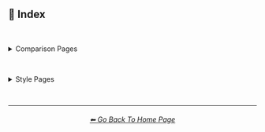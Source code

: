 <h2>📇 Index</h2>

<br>

<p><details><summary>Comparison Pages</summary><p>

<table>
    <tr align=center valign=middle>
        <th colspan=3><a href="https://github.com/willwulfken/MidJourney-Styles-and-Keywords-Reference-Light/blob/main/Pages/MJ_V3/Comparison_Pages/Prompt_Writing/Prompt_Format_Comparison.md
">⌨ Prompt Format Comparison</a></th>
    </tr>
    <tr align=center valign=middle>
        <td>Prompt Writing</td>
        <td></td>
        <td></td>
    </tr>
</table>

<br>

<table>
    <tr align=center valign=middle>
        <th colspan=3><a href="https://github.com/willwulfken/MidJourney-Styles-and-Keywords-Reference-Light/blob/main/Pages/MJ_V3/Comparison_Pages/Prompt_Writing/Text_In_Image_Comparison.md
">🔠 Text In Image Comparison</a></th>
    </tr>
    <tr align=center valign=middle>
        <td>Words In Image</td>
        <td></td>
        <td></td>
    </tr>
</table>

<br>

<table>
    <tr align=center valign=middle>
        <th colspan=3><a href="https://github.com/willwulfken/MidJourney-Styles-and-Keywords-Reference-Light/blob/main/Pages/MJ_V3/Comparison_Pages/Prompt_Writing/Keyword_Weight_Comparison.md
">⚖ Keyword Weight Comparison</a></th>
    </tr>
    <tr align=center valign=middle>
        <td>Word Weight</td>
        <td>Prompt Weight</td>
        <td></td>
    </tr>
</table>

<br>

<table>
    <tr align=center valign=middle>
        <th colspan=3><a href="https://github.com/willwulfken/MidJourney-Styles-and-Keywords-Reference-Light/blob/main/Pages/MJ_V3/Comparison_Pages/Parameters/Quality_Comparison.md
">🦚 Adjective Comparison</a></th>
    </tr>
    <tr align=center valign=middle>
        <td>Subject Style</td>
        <td></td>
        <td></td>
    </tr>
</table>

<br>

<table>
    <tr align=center valign=middle>
        <th colspan=3><a href="https://github.com/willwulfken/MidJourney-Styles-and-Keywords-Reference-Light/blob/main/Pages/MJ_V3/Comparison_Pages/Prompt_Writing/Word_Suffix_Comparison.md
">📓 Word Suffix Comparison</a></th>
    </tr>
    <tr align=center valign=middle>
        <td></td>
        <td></td>
        <td></td>
    </tr>
</table>

<br>

<table>
    <tr align=center valign=middle>
        <th colspan=3><a href="https://github.com/willwulfken/MidJourney-Styles-and-Keywords-Reference-Light/blob/main/Pages/MJ_V3/Comparison_Pages/Prompt_Writing/Diacritic_Mark_Comparison.md">🗣 Diacritic Mark Comparison</a></th>
    </tr>
    <tr align=center valign=middle>
        <td>Diacritical</td>
        <td>Accent</td>
        <td>Typographical Symbol</td>
    </tr>
</table>

<br>

<table>
    <tr align=center valign=middle>
        <th colspan=3><a href="https://github.com/willwulfken/MidJourney-Styles-and-Keywords-Reference-Light/blob/main/Pages/MJ_V3/Comparison_Pages/Prompt_Writing/Hybrid_Comparison.md">🔰 Style Hybrid Comparison</a></th>
    </tr>
    <tr align=center valign=middle>
        <td>Style Mixing</td>
        <td>Style Blending</td>
        <td></td>
    </tr>
</table>

<br>

<table>
    <tr align=center valign=middle>
        <th colspan=3><a href="https://github.com/willwulfken/MidJourney-Styles-and-Keywords-Reference-Light/blob/main/Pages/MJ_V3/Comparison_Pages/Parameters/Stylize_Comparison.md">🎇 --stylize Parameter</a></th>
    </tr>
    <tr align=center valign=middle>
        <td></td>
        <td></td>
        <td></td>
    </tr>
</table>

<br>

<table>
    <tr align=center valign=middle>
        <th colspan=3><a href="https://github.com/willwulfken/MidJourney-Styles-and-Keywords-Reference-Light/blob/main/Pages/MJ_V3/Comparison_Pages/Parameters/Quality_Comparison.md">💎 --quality Parameter</a></th>
    </tr>
    <tr align=center valign=middle>
        <td></td>
        <td></td>
        <td></td>
    </tr>
</table>

<br>

<table>
    <tr align=center valign=middle>
        <th colspan=3><a href="https://github.com/willwulfken/MidJourney-Styles-and-Keywords-Reference-Light/blob/main/Pages/MJ_V3/Comparison_Pages/Parameters/Chaos_Comparison.md">🌪 --chaos Parameter</a></th>
    </tr>
    <tr align=center valign=middle>
        <td></td>
        <td></td>
        <td></td>
    </tr>
</table>

<br>

<table>
    <tr align=center valign=middle>
        <th colspan=3><a href="https://github.com/willwulfken/MidJourney-Styles-and-Keywords-Reference-Light/blob/main/Pages/MJ_V3/Comparison_Pages/Parameters/No_Parameter_Comparison.md">🚫 --no Parameter</a></th>
    </tr>
    <tr align=center valign=middle>
        <td></td>
        <td></td>
        <td></td>
    </tr>
</table>

<br>

<table>
    <tr align=center valign=middle>
        <th colspan=3><a href="https://github.com/willwulfken/MidJourney-Styles-and-Keywords-Reference-Light/blob/main/Pages/MJ_V3/Comparison_Pages/Parameters/Image_Weight_Comparison.md">🏋️‍ Image Weight Comparison</a></th>
    </tr>
    <tr align=center valign=middle>
        <td>--iw</td>
        <td></td>
        <td></td>
    </tr>
</table>

<br>

<table>
    <tr align=center valign=middle>
        <th colspan=3><a href="https://github.com/willwulfken/MidJourney-Styles-and-Keywords-Reference-Light/blob/main/Pages/MJ_V3/Comparison_Pages/Parameters/Image_Algorithm_Comparison.md">🎛 Image Algorithm Comparison</a></th>
    </tr>
    <tr align=center valign=middle>
        <td>--hd</td>
        <td>--version</td>
        <td></td>
    </tr>
</table>

<br>

<table>
    <tr align=center valign=middle>
        <th colspan=3><a href="https://github.com/willwulfken/MidJourney-Styles-and-Keywords-Reference-Light/blob/main/Pages/Comparison_Pages/Seed_Parameter.md">🌱 Seed and Sameseed</a></th>
    </tr>
    <tr align=center valign=middle>
        <td>--sameseed</td>
        <td></td>
        <td></td>
    </tr>
</table>

<br>

<table>
    <tr align=center valign=middle>
        <th colspan=3><a href="https://github.com/willwulfken/MidJourney-Styles-and-Keywords-Reference-Light/blob/main/Pages/MJ_V3/Comparison_Pages/Parameters/Tile_Parameter.md">🔲 --tile Parameter</a></th>
    </tr>
    <tr align=center valign=middle>
        <td></td>
        <td></td>
        <td></td>
    </tr>
</table>

<br>

<table>
    <tr align=center valign=middle>
        <th colspan=3><a href="https://github.com/willwulfken/MidJourney-Styles-and-Keywords-Reference-Light/blob/main/Pages/MJ_V3/Comparison_Pages/Image_Resolution_and_Upscaling/Image_Resolution_Comparison.md">📏 Image Resolution Comparison</a></th>
    </tr>
    <tr align=center valign=middle>
        <td>Width and Height</td>
        <td>Aspect Ratio</td>
        <td>--wallpaper</td>
    </tr>
    <tr align=center valign=middle>
        <td>--ll</td>
        <td>--ml</td>
        <td>--sl</td>
    </tr>
    <tr align=center valign=middle>
        <td>--lp</td>
        <td>--mp</td>
        <td>--sp</td>
    </tr>
    <tr align=center valign=middle>
        <td>--ar</td>
        <td>--w</td>
        <td>--h</td>
    </tr>
</table>

<br>

<table>
    <tr align=center valign=middle>
        <th colspan=3><a href="https://github.com/willwulfken/MidJourney-Styles-and-Keywords-Reference-Light/blob/main/Pages/MJ_V3/Comparison_Pages/Image_Resolution_and_Upscaling/Image_Upscale_Comparison.md">🚀 Image Upscale Comparison</a></th>
    </tr>
    <tr align=center valign=middle>
        <td>--uplight</td>
        <td></td>
        <td></td>
    </tr>
</table>

<br>

<table>
    <tr align=center valign=middle>
        <th colspan=3><a href="https://github.com/willwulfken/MidJourney-Styles-and-Keywords-Reference-Light/blob/main/Pages/MJ_V3/Comparison_Pages/Cross_Analysis/Stylize_Quality_Cross_Analysis.md">🎇💎 --quality/--stylize Cross Analysis</a></th>
    </tr>
    <tr align=center valign=middle>
        <td></td>
        <td></td>
        <td></td>
    </tr>
</table>

<br>

<table>
    <tr align=center valign=middle>
        <th colspan=3><a href="https://github.com/willwulfken/MidJourney-Styles-and-Keywords-Reference-Light/blob/main/Pages/MJ_V3/Comparison_Pages/Cross_Analysis/Stylize_Resolution_Cross_Analysis.md">🎇📏 --stylize/Resolution Cross Analysis</a></th>
    </tr>
    <tr align=center valign=middle>
        <td></td>
        <td></td>
        <td></td>
    </tr>
</table>

<br>

<table>
    <tr align=center valign=middle>
        <th colspan=3><a href="https://github.com/willwulfken/MidJourney-Styles-and-Keywords-Reference-Light/blob/main/Pages/MJ_V3/Comparison_Pages/Cross_Analysis/Chaos_Stylize_Cross_Analysis.md">🌪🎇 --chaos/--stylize Cross Analysis</a></th>
    </tr>
    <tr align=center valign=middle>
        <td></td>
        <td></td>
        <td></td>
    </tr>
</table>

<br>

<table>
    <tr align=center valign=middle>
        <th colspan=3><a href="https://github.com/willwulfken/MidJourney-Styles-and-Keywords-Reference-Light/blob/main/Pages/MJ_V3/Comparison_Pages/Cross_Analysis/Chaos_Quality_Cross_Analysis.md">🌪💎 --chaos/--quality Cross Analysis</a></th>
    </tr>
    <tr align=center valign=middle>
        <td></td>
        <td></td>
        <td></td>
    </tr>
</table>

<br>

<table>
    <tr align=center valign=middle>
        <th colspan=3><a href="https://github.com/willwulfken/MidJourney-Styles-and-Keywords-Reference-Light/blob/main/Pages/Comparison_Pages/V1_vs_V2_vs_V3.md
">📇 V1 vs V2 vs V3</a></th>
    </tr>
    <tr align=center valign=middle>
        <td>--version</td>
        <td></td>
        <td></td>
    </tr>
</table>

<br>

<table>
    <tr align=center valign=middle>
        <th colspan=3><a href="https://github.com/willwulfken/MidJourney-Styles-and-Keywords-Reference-Light/blob/main/Pages/Midjourney_Beta_Features.md">🕋 New Experimental MidJourney Features</a></th>
    </tr>
    <tr align=center valign=middle>
        <td>--test</td>
        <td>--testp</td>
        <td>--creative</td>
    </tr>
    <tr align=center valign=middle>
        <td>Remaster</td>
        <td>Beta Upscale</td>
        <td>--upbeta</td>
    </tr>
</table>

</p></details></p>


<br>


<p><details><summary>Style Pages</summary><p>

<table>
    <tr align=center valign=middle>
        <th colspan=3><a href="https://github.com/willwulfken/MidJourney-Styles-and-Keywords-Reference-Light/blob/main/Pages/MJ_V3/Style_Pages/Sphere/Themes.md">🎭 Themes</a></th>
    </tr>
	<tr align=center valign=middle>
		<td>🎭⛱ Realism/Abstraction</td>
		<td>🎭💾 Retro/Modern</td>
		<td>🎭🪐 Sci-fi</td>
	</tr>
	<tr align=center valign=middle>
		<td>🎭☄ Outer Space</td>
		<td>🎭🌎 Planets</td>
		<td>🎭🎌 Countries and Nations</td>
	</tr>
	<tr align=center valign=middle>
		<td>🎭🌾 Urban/Rural</td>
		<td>🎭🛋 Rooms</td>
		<td>🎭⚙ Architecture and Manufactured</td>
	</tr>
	<tr align=center valign=middle>
		<td>🎭🏝 Biomes and Landscapes</td>
		<td>🎭🌲 Nature</td>
		<td>🎭⛄ Seasons and Weather</td>
	</tr>
	<tr align=center valign=middle>
		<td>🎭🎄 Holidays</td>
		<td>🎭🐱‍👤 Professions and Types of People</td>
		<td>🎭🌞 Time of Day</td>
	</tr>
	<tr align=center valign=middle>
		<td>🎭⚽ Sports</td>
		<td>🎭🎵 Music Styles</td>
		<td>🎭🎪 Punk Styles (Steampunk, Cyberpunk, etc.)</td>
	</tr>
	<tr align=center valign=middle>
		<td>🎭⛩ Other Themes</td>
		<td></td>
		<td></td>
	</tr>
</table>

<br>

<table>
    <tr align=center valign=middle>
        <th colspan=3><a href="https://github.com/willwulfken/MidJourney-Styles-and-Keywords-Reference-Light/blob/main/Pages/MJ_V3/Style_Pages/Sphere/Design_Styles.md">🖼 Design Styles</a></th>
    </tr>
	<tr align=center valign=middle>
		<td>🖼🟧 Simplicity/Complexity</td>
		<td>🖼🎨 Patterns</td>
		<td>🖼✨ Elegance, Beauty, and Appeal</td>
	</tr>
	<tr align=center valign=middle>
		<td>🖼📊 Charts and Diagrams</td>
		<td>🖼🛹 Decade Styles</td>
		<td>🖼🎰 Morphism (Skeuomorphism, Glassmorphism, etc.)</td>
	</tr>
	<tr align=center valign=middle>
		<td>🖼🧊 Cubism</td>
		<td>🖼🦋 Expressionism</td>
		<td>🖼🔮 Neo</td>
	</tr>
	<tr align=center valign=middle>
		<td>🖼🌀 Psychedelic, Divine, Fractal, and Noise</td>
		<td>🖼🌈 Synesthesia</td>
		<td>🖼👩‍🎨 Art Styles</td>
	</tr>
	<tr align=center valign=middle>
		<td>🖼💫 Stylized</td>
		<td>🖼 Other Styles</td>
		<td></td>
	</tr>
</table>

<br>

<table>
    <tr align=center valign=middle>
        <th colspan=3><a href="https://github.com/willwulfken/MidJourney-Styles-and-Keywords-Reference-Light/blob/main/Pages/MJ_V3/Style_Pages/Sphere/Digital.md">🖥 Digital</a></th>
    </tr>
	<tr align=center valign=middle>
		<td>🎮 Rendering Engines</td>
		<td>🖥📐 Resolution</td>
		<td>🖥📺 Aspect Ratios and Letterboxing</td>
	</tr>
	<tr align=center valign=middle>
		<td>🖥🟩 1-bit - 16-bit</td>
		<td>🖥🖼 Digital Styles</td>
		<td>🖥🎞 VFX and Video Companies</td>
	</tr>
	<tr align=center valign=middle>
		<td>🖥🎨 Art Programs and Applications</td>
		<td>🖥🖼 Image Formats and Types</td>
		<td>🖥🏁 Dithering</td>
	</tr>
	<tr align=center valign=middle>
		<td>🖥🌐 Websites</td>
		<td>🖥👩‍💻 Glitchy</td>
		<td>🖥🧠 AI and Neural Networks</td>
	</tr>
	<tr align=center valign=middle>
		<td>🖥👾 Game System Graphics</td>
		<td>🖥🕹 Video Game Styles</td>
		<td>🖥 Computer System Graphics</td>
	</tr>
	<tr align=center valign=middle>
		<td>🖥💽 Operating Systems</td>
		<td>🖥 Other</td>
		<td></td>
	</tr>
</table>

<br>

<table>
    <tr align=center valign=middle>
        <th colspan=3><a href="https://github.com/willwulfken/MidJourney-Styles-and-Keywords-Reference-Light/blob/main/Pages/MJ_V3/Style_Pages/Sphere/Artists.md">📔 Artists</a></th>
    </tr>
	<tr align=center valign=middle>
		<td>📔⛱ Realism</td>
		<td>📔❇ Surrealism</td>
		<td>📔🔆 Idealism</td>
	</tr>
	<tr align=center valign=middle>
		<td>📔💮 Abstract</td>
		<td>📔🧬 Modernism</td>
		<td>📔➿ Post-Impressionism</td>
	</tr>
	<tr align=center valign=middle>
		<td>📔⚜ Art Nouveau</td>
		<td>📔🌄 Luminism</td>
		<td>📔🦋 Expressionism</td>
	</tr>
	<tr align=center valign=middle>
		<td>📔🔳 Futurism</td>
		<td>📔⬛ Gothic</td>
		<td>📔☯ Psychedelic</td>
	</tr>
	<tr align=center valign=middle>
		<td>📔🔴 Pop Art</td>
		<td>📔🧿 Concept Art</td>
		<td>📔❤ Romanticism</td>
	</tr>
	<tr align=center valign=middle>
		<td>📔✡️ Renaissance</td>
		<td>📔🌇 Vedute Painting Style</td>
		<td>📔🏘 Baroque</td>
	</tr>
	<tr align=center valign=middle>
		<td>📔👁‍🗨 Dadaism</td>
		<td>📔👁‍🗨 Neo-Dadaism</td>
		<td>📔🖼 Instagram Artist</td>
	</tr>
	<tr align=center valign=middle>
		<td>📔🖼 Artstation Artist</td>
		<td>📔🈯 Manga</td>
		<td>📔🗿 Non-Painters</td>
	</tr>
	<tr align=center valign=middle>
		<td>📔🗿 Sculptors</td>
		<td>📔📷 Photographers</td>
		<td>📔✍ Writers</td>
	</tr>
	<tr align=center valign=middle>
		<td>📔 Other Artists</td>
		<td></td>
		<td></td>
	</tr>
</table>

<br>

<table>
    <tr align=center valign=middle>
        <th colspan=3><a href="https://github.com/willwulfken/MidJourney-Styles-and-Keywords-Reference-Light/blob/main/Pages/MJ_V3/Style_Pages/Sphere/Drawing_and_Art_Mediums.md">🖌 Drawing and Art Mediums</a></th>
    </tr>
	<tr align=center valign=middle>
		<td>🖌✏ Illustration and Drawing</td>
		<td>🖌🖼 Drawing Types</td>
		<td>🖌✏ Pencil and Graphite</td>
	</tr>
	<tr align=center valign=middle>
		<td>🖌🖊 Ink</td>
		<td>🖌🖍 Crayon, Chalk, and Pastel</td>
		<td>🖌🎨 Paint</td>
	</tr>
	<tr align=center valign=middle>
		<td>🖌🖼 Painting Types</td>
		<td>🖌🎨 Paint Types</td>
		<td>🖌🔠 Text</td>
	</tr>
	<tr align=center valign=middle>
		<td>🖌🖨 Printed Art Types</td>
		<td>🖌🎲 Physical Mediums</td>
		<td>🖌📄 Origami</td>
	</tr>
	<tr align=center valign=middle>
		<td>🖌🀣 Mosaic</td>
		<td>🖌🖼 Framed, Banner, and Decal</td>
		<td>🖌🗿 Carving, Etching, and Modeling</td>
	</tr>
	<tr align=center valign=middle>
		<td>🖌🏺 Pottery and Glass</td>
		<td>🖌💡 Light</td>
		<td>🖌🎲 Other Physical Mediums</td>
	</tr>
	<tr align=center valign=middle>
		<td>🖌 Other</td>
		<td></td>
		<td></td>
	</tr>
</table>

<br>

<table>
    <tr align=center valign=middle>
        <th colspan=3><a href="https://github.com/willwulfken/MidJourney-Styles-and-Keywords-Reference-Light/blob/main/Pages/MJ_V3/Style_Pages/Sphere/Colors_and_Palettes.md">🎨 Colors and Palettes</a></th>
    </tr>
	<tr align=center valign=middle>
		<td>🎨🔴 Colors</td>
		<td>🎨🔴 Basic Colors</td>
		<td>🎨🔵 Extended Colors</td>
	</tr>
	<tr align=center valign=middle>
		<td>🎨⚫ Dark Variations</td>
		<td>🎨⚪ Light Variations</td>
		<td>🎨🔶 Vivid Variations</td>
	</tr>
	<tr align=center valign=middle>
		<td>🎨 Color Based Designs</td>
		<td>🎨🖌 Chromatic Palettes</td>
		<td>🎨🖌 Monochromatic Palettes</td>
	</tr>
	<tr align=center valign=middle>
		<td>🎨🔲 Contrast</td>
		<td>🎨🖥 Color Models</td>
		<td>🎨🎥 Color Motion Picture Film Systems</td>
	</tr>
</table>

<br>

<table>
    <tr align=center valign=middle>
        <th colspan=3><a href="https://github.com/willwulfken/MidJourney-Styles-and-Keywords-Reference-Light/blob/main/Pages/MJ_V3/Style_Pages/Sphere/Materials.md">🧱 Materials</a></th>
    </tr>
	<tr align=center valign=middle>
		<td>🧱💎 Solids</td>
		<td>🧱🌳 Wood and Paper</td>
		<td>🧱⛱ Soils</td>
	</tr>
	<tr align=center valign=middle>
		<td>🧱⛏ Stone and Minerals</td>
		<td>🧱🔩 Metal</td>
		<td>🧱💎 Glass and Crystal</td>
	</tr>
	<tr align=center valign=middle>
		<td>🧱🧶 Cloth</td>
		<td>🧱🥤 Plastic and Foam</td>
		<td>🧱🧤 Rubber</td>
	</tr>
	<tr align=center valign=middle>
		<td>🧱🍮 Gelatinous and Spongy</td>
		<td>🧱🕯 Wax</td>
		<td>🧱🧊 Ice and Snow</td>
	</tr>
	<tr align=center valign=middle>
		<td>🧱🐱 Hair and Fur</td>
		<td>🧱 Other Solids</td>
		<td>🧱💧 Liquids</td>
	</tr>
	<tr align=center valign=middle>
		<td>🧱🧪 Non-Newtonian Fluids and Polymers</td>
		<td>🧱⚗️ Slime and Putty</td>
		<td>🧱🩹 Tape and Adhesives</td>
	</tr>
	<tr align=center valign=middle>
		<td>🧱🧪 Other Non-Newtonian Fluids and Polymers</td>
		<td>🧱🌫️ Gasses and Vapors</td>
		<td>🧱✨ Powders and Particulates</td>
	</tr>
	<tr align=center valign=middle>
		<td>🧱⚡ Plasma and Energy</td>
		<td></td>
		<td></td>
	</tr>
</table>

<br>

<table>
    <tr align=center valign=middle>
        <th colspan=3><a href="https://github.com/willwulfken/MidJourney-Styles-and-Keywords-Reference-Light/blob/main/Pages/MJ_V3/Style_Pages/Sphere/Objects_and_Animals.md">🎷 Objects and Animals</a></th>
    </tr>
	<tr align=center valign=middle>
		<td>🎷🍣 Food and Consumables</td>
		<td>🎷🌱 Plants</td>
		<td>🎷🍄 Fungi</td>
	</tr>
	<tr align=center valign=middle>
		<td>🎷🐹 Animals</td>
		<td>🎷🦞 Sealife</td>
		<td>🎷🐙 Corals</td>
	</tr>
	<tr align=center valign=middle>
		<td>🎷🦠 Microscopic Objects</td>
		<td>🎷🖥 Digital Objects</td>
		<td>🎷🪀 Toys</td>
	</tr>
	<tr align=center valign=middle>
		<td>🎷👚 Clothing</td>
		<td>🎷 Instruments</td>
		<td>🎷🚽 Other Objects</td>
	</tr>
</table>

<br>

<table>
    <tr align=center valign=middle>
        <th colspan=3><a href="https://github.com/willwulfken/MidJourney-Styles-and-Keywords-Reference-Light/blob/main/Pages/MJ_V3/Style_Pages/Sphere/Material_Properties.md">📦 Material Properties</a></th>
    </tr>
	<tr align=center valign=middle>
		<td>📦🧫 Opacity</td>
		<td>📦🏮 Light Manipulation</td>
		<td>📦💡 Luminescence</td>
	</tr>
	<tr align=center valign=middle>
		<td>📦🌈 Chromism</td>
		<td>📦🔍 Reflection and Refraction</td>
		<td>📦❄ Phase Transitions</td>
	</tr>
	<tr align=center valign=middle>
		<td>📦🎨 Color (Dispersion, Chromatic, etc.)</td>
		<td>📦🗺 Texture Maps</td>
		<td>📦🧊 Softness and Hardness</td>
	</tr>
	<tr align=center valign=middle>
		<td>📦 Other Material Properties</td>
		<td></td>
		<td></td>
	</tr>
</table>

<br>

<table>
    <tr align=center valign=middle>
        <th colspan=3><a href="https://github.com/willwulfken/MidJourney-Styles-and-Keywords-Reference-Light/blob/main/Pages/MJ_V3/Style_Pages/Sphere/Lighting.md">💡 Lighting</a></th>
    </tr>
	<tr align=center valign=middle>
		<td>💡🏮 Types of Lights</td>
		<td>💡📺 Types of Displays</td>
		<td>💡🔦 Lighting Styles and Techniques</td>
	</tr>
	<tr align=center valign=middle>
		<td>💡🌐 Global Illumination</td>
		<td>💡⚫ Shadows</td>
		<td></td>
	</tr>
</table>

<br>

<table>
    <tr align=center valign=middle>
        <th colspan=3><a href="https://github.com/willwulfken/MidJourney-Styles-and-Keywords-Reference-Light/blob/main/Pages/MJ_V3/Style_Pages/Sphere/SFX_and_Shaders.md">🌈 SFX and Shaders</a></th>
    </tr>
	<tr align=center valign=middle>
		<td>🌈🔍 Reflections</td>
		<td>🌈👓 Blurs</td>
		<td>🌈💫 Stylized</td>
	</tr>
	<tr align=center valign=middle>
		<td>🌈🕶 Shaders and Post Processing</td>
		<td></td>
		<td></td>
	</tr>
</table>

<br>

<table>
    <tr align=center valign=middle>
        <th colspan=3><a href="https://github.com/willwulfken/MidJourney-Styles-and-Keywords-Reference-Light/blob/main/Pages/MJ_V3/Style_Pages/Sphere/Dimensionality.md">🌌 Dimensionality</a></th>
    </tr>
	<tr align=center valign=middle>
		<td>🌌 0D-5D</td>
		<td>🌌 Overdimensional, Multiverse, etc.</td>
		<td></td>
	</tr>
</table>

<br>

<table>
    <tr align=center valign=middle>
        <th colspan=3><a href="https://github.com/willwulfken/MidJourney-Styles-and-Keywords-Reference-Light/blob/main/Pages/MJ_V3/Style_Pages/Sphere/Camera.md">📷 Camera, Film, and Lenses</a></th>
    </tr>
	<tr align=center valign=middle>
		<td>📷🌇 Camera and Scenes</td>
		<td>📷🌇 Camera and Film Types</td>
		<td>📷🎞 Film Sizes</td>
	</tr>
	<tr align=center valign=middle>
		<td>📷🥽 Lens Sizes</td>
		<td>📷🔭 Lenses</td>
		<td>📷🧫 Lens Filters</td>
	</tr>
	<tr align=center valign=middle>
		<td>📷⚙ Camera Settings (Aperture, Exposure, Color and White Balance, etc.)</td>
		<td>📷🔎 Depth of Field, Zoom, Pan, and Tilt</td>
		<td>📷◻ Megapixel Resolutions</td>
	</tr>
	<tr align=center valign=middle>
		<td>📷 Other</td>
		<td></td>
		<td></td>
	</tr>
</table>

<br>

<table>
    <tr align=center valign=middle>
        <th colspan=3><a href="https://github.com/willwulfken/MidJourney-Styles-and-Keywords-Reference-Light/blob/main/Pages/MJ_V3/Style_Pages/Sphere/Perspective.md">🛤️ Perspective</a></th>
    </tr>
	<tr align=center valign=middle>
		<td>🛤️🔭 Views</td>
		<td>🛤️📐 Angles</td>
		<td>🛤️🛣️ Perspective and Projections</td>
	</tr>
</table>

<br>

<table>
    <tr align=center valign=middle>
        <th colspan=3><a href="https://github.com/willwulfken/MidJourney-Styles-and-Keywords-Reference-Light/blob/main/Pages/MJ_V3/Style_Pages/Sphere/TV_and_Movies.md">🎬 TV Shows and Movies</a></th>
    </tr>
	<tr align=center valign=middle>
		<td>🎬🈯 Anime</td>
		<td>🎬📺 TV Shows</td>
		<td>🎬📽 Movies</td>
	</tr>
</table>

<br>

<table>
    <tr align=center valign=middle>
        <th colspan=3><a href="https://github.com/willwulfken/MidJourney-Styles-and-Keywords-Reference-Light/blob/main/Pages/MJ_V3/Style_Pages/Sphere/Geometry.md">💠 Geometry</a></th>
    </tr>
	<tr align=center valign=middle>
		<td>💠⬜ 2D Shapes</td>
		<td>💠🧊 3D Shapes</td>
		<td>💠🔲 4D Hyper Shapes</td>
	</tr>
	<tr align=center valign=middle>
		<td>💠〰 Degenerate Shapes</td>
		<td>💠⏹ Geometric Styles</td>
		<td>💠⏺ Geometric Properties</td>
	</tr>
	<tr align=center valign=middle>
		<td>💠⏹ Topology Styles</td>
		<td></td>
		<td></td>
	</tr>
</table>

<br>

<table>
    <tr align=center valign=middle>
        <th colspan=3><a href="https://github.com/willwulfken/MidJourney-Styles-and-Keywords-Reference-Light/blob/main/Pages/MJ_V3/Style_Pages/Sphere/Structural_Modification.md">♻ Structural Modification</a></th>
    </tr>
	<tr align=center valign=middle>
		<td>♻➰ Spirals, Loops, and Helixes</td>
		<td>♻〰 Curves and Waves</td>
		<td>♻⭕ Circular</td>
	</tr>
	<tr align=center valign=middle>
		<td>♻ Other</td>
		<td></td>
		<td></td>
	</tr>
</table>

<br>

<table>
    <tr align=center valign=middle>
        <th colspan=3><a href="https://github.com/willwulfken/MidJourney-Styles-and-Keywords-Reference-Light/blob/main/Pages/MJ_V3/Style_Pages/Sphere/Intangibles.md">➰ Intangibles</a></th>
    </tr>
	<tr align=center valign=middle>
		<td>➰😁 Emotions and Qualities</td>
		<td>➰🧠 Concepts</td>
		<td>➰🤏 Size</td>
	</tr>
	<tr align=center valign=middle>
		<td>➰☯ Symbols</td>
		<td>➰♓ Zodiac Signs</td>
		<td>➰🔣 Unicode Symbols</td>
	</tr>
	<tr align=center valign=middle>
		<td>➰🔢 Numbers</td>
		<td>➰🔢 Number Systems</td>
		<td>➰🕒 Time</td>
	</tr>
	<tr align=center valign=middle>
		<td>➰🖥 Computer Data</td>
		<td></td>
		<td></td>
	</tr>
</table>

<br>

<table>
    <tr align=center valign=middle>
        <th colspan=3><a href="https://github.com/willwulfken/MidJourney-Styles-and-Keywords-Reference-Light/blob/main/Pages/MJ_V3/Style_Pages/Just_The_Style/Song_Lyrics.md">🎙 Song Lyrics</a></th>
    </tr>
	<tr align=center valign=middle>
		<td>Lucy In The Sky With Diamonds by The Beatles</td>
		<td>Gooey by Glass Animals</td>
		<td>Black Mambo by Glass Animals</td>
	</tr>
	<tr align=center valign=middle>
		<td>Exodus Honey by Honeycut</td>
		<td>Soul Meets Body by Death Cab for Cutie</td>
		<td>Get You Up by Manganas Garden</td>
	</tr>
</table>

<br>

<table>
    <tr align=center valign=middle>
        <th colspan=3><a href="https://github.com/willwulfken/MidJourney-Styles-and-Keywords-Reference-Light/blob/main/Pages/MJ_V3/Style_Pages/Sphere/Combinations.md">🖇🎰 Combinations</a></th>
    </tr>
    <tr align=center valign=middle>
        <td></td>
        <td></td>
        <td></td>
    </tr>
</table>

<br>

<table>
    <tr align=center valign=middle>
        <th colspan=3><a href="https://github.com/willwulfken/MidJourney-Styles-and-Keywords-Reference-Light/blob/main/Pages/MJ_V3/Style_Pages/Sphere/Miscellaneous.md">🎛 Miscellaneous</a></th>
    </tr>
    <tr align=center valign=middle>
        <td></td>
        <td></td>
        <td></td>
    </tr>
</table>

<br>

<table>
    <tr align=center valign=middle>
        <th colspan=3><a href="https://github.com/willwulfken/MidJourney-Styles-and-Keywords-Reference-Light/blob/main/Pages/MJ_V3/Style_Pages/Sphere/Experimental.md">🧪 Experimental</a></th>
    </tr>
	<tr align=center valign=middle>
		<td>🧪 Experimental</td>
		<td>📔 Made-up Artists</td>
		<td>🔤 Made-up Words</td>
	</tr>
	<tr align=center valign=middle>
		<td>📓 Known Made-up Words</td>
		<td>🔣 Chaos Prompts</td>
		<td></td>
	</tr>
</table>

</p></details></p>

<br>

<hr><!--------------->
<div align="center">
<h6><a href="https://github.com/willwulfken/MidJourney-Styles-and-Keywords-Reference-Light/blob/main/README.md">⬅ Go Back To Home Page</a></h6>
</div>